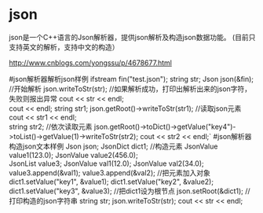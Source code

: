 # json
json是一个C++语言的Json解析器，提供json解析及构造json数据功能。
(目前只支持英文的解析，支持中文的构造）

http://www.cnblogs.com/yongssu/p/4678677.html

#json解析器解析json样例
	ifstream fin("test.json");
	string str;
	Json json(&fin);      //开始解析
	json.writeToStr(str); //如果解析成功，打印出解析出来的json字符，失败则报出异常
 	cout << str << endl;  
	cout << endl;
	string str1;
	json.getRoot()->writeToStr(str1);  //读取json元素
	cout << str1 << endl;	
	string str2;   //依次读取元素
	json.getRoot()->toDict()->getValue("key4")->toList()->getValue(1)->writeToStr(str2);
	cout << str2 << endl;`
#json解析器构造json文本样例
	Json json;
	JsonDict dict1;
	//构造元素
	JsonValue value1(123.0);
	JsonValue value2(456.0);	
	JsonList value3;
	JsonValue val1(12.0);
	JsonValue val2(34.0);
	value3.append(&val1);
	value3.append(&val2);
	//把元素加入对象
	dict1.setValue("key1", &value1);
	dict1.setValue("key2", &value2);
	dict1.setValue("key3", &value3);
	//把dict1设为根节点
	json.setRoot(&dict1);
	//打印构造的json字符串
	string str;
	json.writeToStr(str);
	cout << str << endl;
